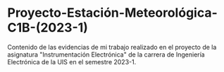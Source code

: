# Proyecto-Estación-Meteorológica-C1B-(2023-1)
Contenido de las evidencias de mi trabajo realizado en el proyecto de la asignatura "Instrumentación Electrónica" de la carrera de Ingeniería Electrónica de la UIS en el semestre 2023-1.
